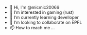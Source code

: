 - 👋 Hi, I’m @micmic20066
- 👀 I’m interested in gaming (rust)
- 🌱 I’m currently learning develloper
- 💞️ I’m looking to collaborate on EPFL
- 📫 How to reach me ...

<!---
micmic20066/micmic20066 is a ✨ special ✨ repository because its `README.md` (this file) appears on your GitHub profile.
You can click the Preview link to take a look at your changes.
--->
